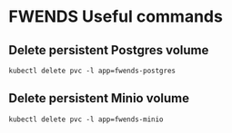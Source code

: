 # FWENDS Useful commands

## Delete persistent Postgres volume

```shell
kubectl delete pvc -l app=fwends-postgres
```

## Delete persistent Minio volume

```shell
kubectl delete pvc -l app=fwends-minio
```
